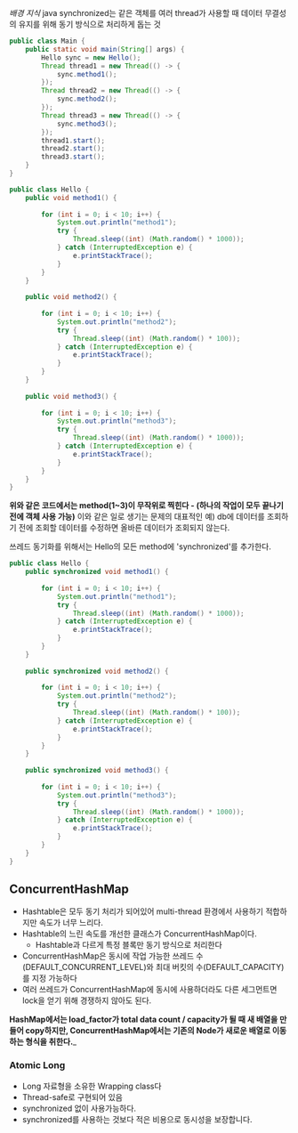 
_배경 지식_
java synchronized는 같은 객체를 여러 thread가 사용할 때 데이터 무결성의 유지를 위해 동기 방식으로 처리하게 돕는 것

```java
public class Main {
	public static void main(String[] args) {
		Hello sync = new Hello();
		Thread thread1 = new Thread(() -> {  
		    sync.method1();  
		});  
		Thread thread2 = new Thread(() -> {  
		    sync.method2();  
		});  
		Thread thread3 = new Thread(() -> {  
		    sync.method3();  
		});  
		thread1.start();  
		thread2.start();  
		thread3.start();
	}
}
```

```java
public class Hello {
	public void method1() {  
	  
	    for (int i = 0; i < 10; i++) {  
	        System.out.println("method1");  
	        try {  
	            Thread.sleep((int) (Math.random() * 1000));  
	        } catch (InterruptedException e) {  
	            e.printStackTrace();  
	        }  
	    }  
	}  
	  
	public void method2() {  
	  
	    for (int i = 0; i < 10; i++) {  
	        System.out.println("method2");  
	        try {  
	            Thread.sleep((int) (Math.random() * 100));  
	        } catch (InterruptedException e) {  
	            e.printStackTrace();  
	        }  
	    }  
	}  
	  
	public void method3() {  
	  
	    for (int i = 0; i < 10; i++) {  
	        System.out.println("method3");  
	        try {  
	            Thread.sleep((int) (Math.random() * 1000));  
	        } catch (InterruptedException e) {  
	            e.printStackTrace();  
	        }  
	    }  
	}
}
```

__위와 같은 코드에서는 method(1~3)이 무작위로 찍힌다 - (하나의 작업이 모두 끝나기 전에 객체 사용 가능)__
	이와 같은 일로 생기는 문제의 대표적인 예) db에 데이터를 조회하기 전에 조회할 데이터를 수정하면 올바른 데이터가 조회되지 않는다.

쓰레드 동기화를 위해서는 Hello의 모든 method에 'synchronized'를 추가한다.

```java
public class Hello {
	public synchronized void method1() {  
	  
	    for (int i = 0; i < 10; i++) {  
	        System.out.println("method1");  
	        try {  
	            Thread.sleep((int) (Math.random() * 1000));  
	        } catch (InterruptedException e) {  
	            e.printStackTrace();  
	        }  
	    }  
	}  
	  
	public synchronized void method2() {  
	  
	    for (int i = 0; i < 10; i++) {  
	        System.out.println("method2");  
	        try {  
	            Thread.sleep((int) (Math.random() * 100));  
	        } catch (InterruptedException e) {  
	            e.printStackTrace();  
	        }  
	    }  
	}  
	  
	public synchronized void method3() {  
	  
	    for (int i = 0; i < 10; i++) {  
	        System.out.println("method3");  
	        try {  
	            Thread.sleep((int) (Math.random() * 1000));  
	        } catch (InterruptedException e) {  
	            e.printStackTrace();  
	        }  
	    }  
	}
}
```

## ConcurrentHashMap
- Hashtable은 모두 동기 처리가 되어있어 multi-thread 환경에서 사용하기 적합하지만 속도가 너무 느리다.
- Hashtable의 느린 속도를 개선한 클래스가 ConcurrentHashMap이다.
	- Hashtable과 다르게 특정 블록만 동기 방식으로 처리한다
- ConcurrentHashMap은 동시에 작업 가능한 쓰레드 수(DEFAULT_CONCURRENT_LEVEL)와 최대 버킷의 수(DEFAULT_CAPACITY)를 지정 가능하다
- 여러 쓰레드가 ConcurrentHashMap에 동시에 사용하더라도 다른 세그먼트면 lock을 얻기 위해 경쟁하지 않아도 된다.

__HashMap에서는 load_factor가 total data count / capacity가 될 때 새 배열을 만들어 copy하지만, ConcurrentHashMap에서는 기존의 Node가 새로운 배열로 이동하는 형식을 취한다.___

### Atomic Long
- Long 자료형을 소유한 Wrapping class다
- Thread-safe로 구현되어 있음
- synchronized 없이 사용가능하다.
- synchronized를 사용하는 것보다 적은 비용으로 동시성을 보장합니다.